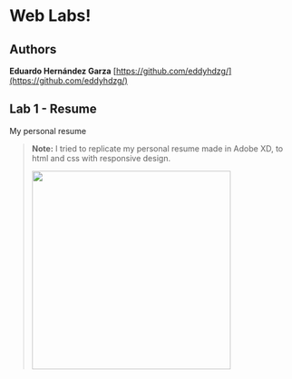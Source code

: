 # Web Labs!

## Authors

**Eduardo Hernández Garza**
[https://github.com/eddyhdzg/](https://github.com/eddyhdzg/)

## Lab 1 - Resume

My personal resume

> **Note:** I tried to replicate my personal resume made in Adobe XD, to html and css with responsive design.
>
> <img src="https://eddyhdzg.github.io/web-labs/lab1/Resume.png" width="350" />
